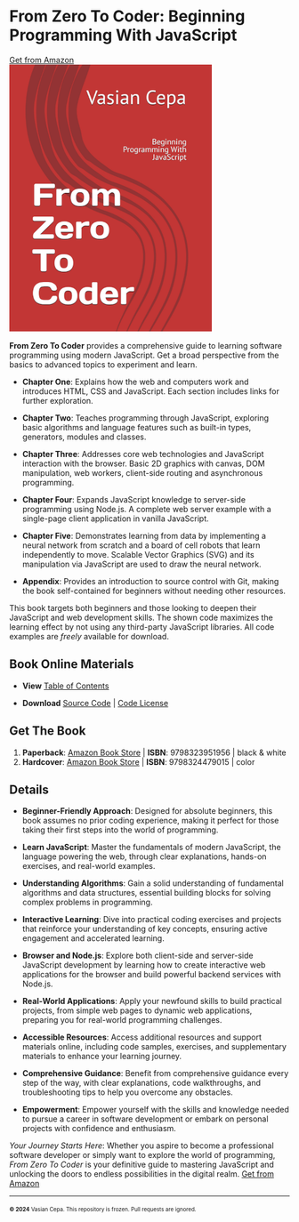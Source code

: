 # From Zero To Coder: Beginning Programming With JavaScript

[Get from Amazon](https://www.amazon.com/dp/B0D2W3QML8)    
[![Get from Amazon](./book/zero2coder.png)](https://www.amazon.com/dp/B0D2W3QML8)
    
**From Zero To Coder** provides a comprehensive guide to learning software programming using modern JavaScript. Get a broad perspective from the basics to advanced topics to experiment and learn.

* **Chapter One**: Explains how the web and computers work and introduces HTML, CSS and JavaScript.  Each section includes links for further exploration.

* **Chapter Two**: Teaches programming through JavaScript, exploring basic algorithms and language features such as built-in types, generators, modules and classes.

* **Chapter Three**: Addresses core web technologies and JavaScript interaction with the browser. Basic 2D graphics with canvas, DOM manipulation, web workers, client-side routing and asynchronous programming.

* **Chapter Four**: Expands JavaScript knowledge to server-side programming using Node.js. A complete web server example with a single-page client application in vanilla JavaScript.

* **Chapter Five**: Demonstrates learning from data by implementing a neural network from scratch and a board of cell robots that learn independently to move. Scalable Vector Graphics (SVG) and its manipulation via JavaScript are used to draw the neural network.

* **Appendix**: Provides an introduction to source control with Git, making the book self-contained for beginners without needing other resources.

This book targets both beginners and those looking to deepen their JavaScript and web development skills. The shown code maximizes the learning effect by not using any third-party JavaScript libraries. All code examples are *freely* available for download.

## Book Online Materials

* **View** [Table of Contents](./book/zero2coder-toc.pdf)

* **Download** [Source Code](https://github.com/mbpub/jsbook/archive/refs/heads/main.zip) | [Code License](./license.txt)

## Get The Book

1. **Paperback**: [Amazon Book Store](https://www.amazon.com/dp/B0D2W3QML8) | **ISBN**: 9798323951956 | black & white
2. **Hardcover**: [Amazon Book Store](https://www.amazon.com/dp/B0D32YVXFL) | **ISBN**: 9798324479015 | color

## Details

* **Beginner-Friendly Approach**: Designed for absolute beginners, this book assumes no prior coding experience, making it perfect for those taking their first steps into the world of programming.

* **Learn JavaScript**: Master the fundamentals of modern JavaScript, the language powering the web, through clear explanations, hands-on exercises, and real-world examples.

* **Understanding Algorithms**: Gain a solid understanding of fundamental algorithms and data structures, essential building blocks for solving complex problems in programming.

* **Interactive Learning**: Dive into practical coding exercises and projects that reinforce your understanding of key concepts, ensuring active engagement and accelerated learning.

* **Browser and Node.js**: Explore both client-side and server-side JavaScript development by learning how to create interactive web applications for the browser and build powerful backend services with Node.js.

* **Real-World Applications**: Apply your newfound skills to build practical projects, from simple web pages to dynamic web applications, preparing you for real-world programming challenges.

* **Accessible Resources**: Access additional resources and support materials online, including code samples, exercises, and supplementary materials to enhance your learning journey.

* **Comprehensive Guidance**: Benefit from comprehensive guidance every step of the way, with clear explanations, code walkthroughs, and troubleshooting tips to help you overcome any obstacles.

* **Empowerment**: Empower yourself with the skills and knowledge needed to pursue a career in software development or embark on personal projects with confidence and enthusiasm.

*Your Journey Starts Here*: Whether you aspire to become a professional software developer or simply want to explore the world of programming, *From Zero To Coder* is your definitive guide to mastering JavaScript and unlocking the doors to endless possibilities in the digital realm. [Get from Amazon](https://www.amazon.com/dp/B0D2W3QML8)

---
<sub><sup>**&copy; 2024** Vasian Cepa. This repository is frozen. Pull requests are ignored.</sup></sub>
